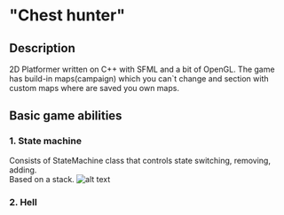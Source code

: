 # "Chest hunter"
## Description
2D Platformer written on C++ with SFML and a bit of OpenGL.
The game has build-in maps(campaign) which you can`t change and section with custom maps where are saved you own maps.
## Basic game abilities
### 1. State machine
Consists of StateMachine class that controls state switching, removing, adding.<br>
Based on a stack.
![alt text](https://ukmaedu-my.sharepoint.com/:i:/g/personal/bohdan_makarenko_ukma_edu_ua/ESpKqycMF_lAjDkUs0FtafYBHeVXe4rc55dSbRXBRKIu3A)
### 2. Hell
